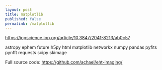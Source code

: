 ```yaml
---
layout: post
title: matplotlib
published: false
permalink: /matplotlib
---
```


https://iopscience.iop.org/article/10.3847/2041-8213/ab0c57

astropy
ephem
future
h5py
html
matplotlib
networkx
numpy
pandas
pyfits
pynfft
requests
scipy
skimage

Full source code: https://github.com/achael/eht-imaging/
